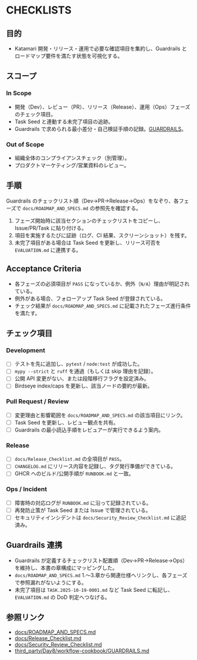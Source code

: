 # CHECKLISTS

## 目的
- Katamari 開発・リリース・運用で必要な確認項目を集約し、Guardrails とロードマップ要件を満たす状態を可視化する。

## スコープ
### In Scope
- 開発（Dev）、レビュー（PR）、リリース（Release）、運用（Ops）フェーズのチェック項目。
- Task Seed と連動する未完了項目の追跡。
- Guardrails で求められる最小差分・自己検証手順の記録。[GUARDRAILS](third_party/Day8/workflow-cookbook/GUARDRAILS.md)。

### Out of Scope
- 組織全体のコンプライアンスチェック（別管理）。
- プロダクトマーケティング/営業資料のレビュー。

## 手順
Guardrails のチェックリスト順（Dev→PR→Release→Ops）をなぞり、各フェーズで `docs/ROADMAP_AND_SPECS.md` の参照先を確認する。
1. フェーズ開始時に該当セクションのチェックリストをコピーし、Issue/PR/Task に貼り付ける。
2. 項目を実施するたびに証跡（ログ、CI 結果、スクリーンショット）を残す。
3. 未完了項目がある場合は Task Seed を更新し、リリース可否を `EVALUATION.md` に連携する。

## Acceptance Criteria
- 各フェーズの必須項目が `PASS` になっているか、例外（`N/A`）理由が明記されている。
- 例外がある場合、フォローアップ Task Seed が登録されている。
- チェック結果が `docs/ROADMAP_AND_SPECS.md` に記載されたフェーズ進行条件を満たす。

## チェック項目
### Development
- [ ] テストを先に追加し、`pytest` / `node:test` が成功した。
- [ ] `mypy --strict` と `ruff` を通過（もしくは skip 理由を記録）。
- [ ] 公開 API 変更がない、または段階移行フラグを設定済み。
- [ ] Birdseye index/caps を更新し、該当ノードの要約が最新。

### Pull Request / Review
- [ ] 変更理由と影響範囲を `docs/ROADMAP_AND_SPECS.md` の該当項目にリンク。
- [ ] Task Seed を更新し、レビュー観点を共有。
- [ ] Guardrails の最小読込手順をレビュアーが実行できるよう案内。

### Release
- [ ] `docs/Release_Checklist.md` の全項目が `PASS`。
- [ ] `CHANGELOG.md` にリリース内容を記録し、タグ発行準備ができている。
- [ ] GHCR へのビルド/公開手順が `RUNBOOK.md` と一致。

### Ops / Incident
- [ ] 障害時の対応ログが `RUNBOOK.md` に沿って記録されている。
- [ ] 再発防止策が Task Seed または Issue で管理されている。
- [ ] セキュリティインシデントは `docs/Security_Review_Checklist.md` に追記済み。

## Guardrails 連携
- Guardrails が定義するチェックリスト配置順（Dev→PR→Release→Ops）を維持し、本書の章構成にマッピングした。
- `docs/ROADMAP_AND_SPECS.md` 1.〜3.章から関連仕様へリンクし、各フェーズで参照漏れがないようにする。
- 未完了項目は `TASK.2025-10-19-0001.md` など Task Seed に転記し、`EVALUATION.md` の DoD 判定へつなげる。

## 参照リンク
- [docs/ROADMAP_AND_SPECS.md](docs/ROADMAP_AND_SPECS.md)
- [docs/Release_Checklist.md](docs/Release_Checklist.md)
- [docs/Security_Review_Checklist.md](docs/Security_Review_Checklist.md)
- [third_party/Day8/workflow-cookbook/GUARDRAILS.md](third_party/Day8/workflow-cookbook/GUARDRAILS.md)
